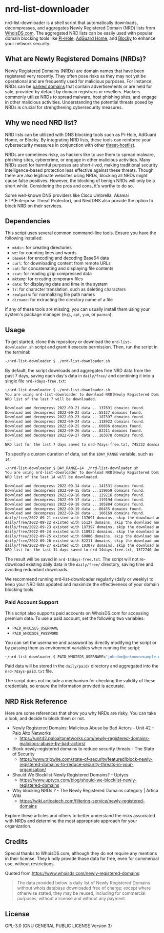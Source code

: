 # nrd-list-downloader

nrd-list-downloader is a shell script that automatically downloads, decompresses, and aggregates Newly Registered Domain (NRD) lists from [WhoisDS.com](https://www.whoisds.com/newly-registered-domains). The aggregated NRD lists can be easily used with popular domain blocking tools like [Pi-Hole][Pi-Hole], [AdGuard Home](https://github.com/AdguardTeam/AdGuardHome), and [Blocky][Blocky] to enhance your network security.

## What are Newly Registered Domains (NRDs)?

Newly Registered Domains (NRDs) are domain names that have been registered very recently. They often pose risks as they may not yet be operational and are frequently used for malicious purposes. For instance, NRDs can be [parked domains][Domain Parking Wikipedia] that contain advertisements or are held for sale, provided by default by domain registrars or resellers. Hackers commonly utilize NRDs to spread malware, host phishing sites, and engage in other malicious activities. Understanding the potential threats posed by NRDs is crucial for strengthening cybersecurity measures.

## Why we need NRD list?

NRD lists can be utilized with DNS blocking tools such as Pi-Hole, AdGuard Home, or Blocky. By integrating NRD lists, these tools can reinforce your cybersecurity measures in conjunction with other [threat-hostlist][threat-hostlist].

NRDs are sometimes risky, as hackers like to use them to spread malware, phishing sites, cybercrime, or engage in other malicious activities. Many NRDs used for harmful purposes are short-lived, making traditional security intelligence-based protection less effective against these threats. Though there are also legitimate websites using NRDs, blocking all NRDs might cause false positives. However, the blocking of benign NRDs will only be a short while. Considering the pros and cons, it's worthy to do so.

Some well-known DNS providers like Cisco Umbrella, Akamai ETP(Enterprise Threat Protector), and NextDNS also provide the option to block NRD on their services.

## Dependencies

This script uses several common command-line tools. Ensure you have the following installed:

- `mkdir`: for creating directories
- `wc`: for counting lines and words
- `base64`: for encoding and decoding Base64 data
- `curl`: for downloading content from remote URLs
- `cat`: for concatenating and displaying file contents
- `zcat`: for reading gzip compressed data
- `mktemp`: for creating temporary files
- `date`: for displaying date and time in the system
- `tr`: for character translation, such as deleting characters
- `realpath`: for normalizing file path names
- `dirname`: for extracting the directory name of a file

If any of these tools are missing, you can usually install them using your system's package manager (e.g., `apt`, `yum`, or `pacman`).

## Usage

To get started, clone this repository or download the `nrd-list-downloader.sh` script and grant it execute permission. Then, run the script in the terminal:

```sh
~/nrd-list-downloader $ ./nrd-list-downloader.sh
```

By default, the script downloads and aggregates free NRD data from the past 7 days, saving each day's data in `daily/free/` and combining it into a single file `nrd-7days-free.txt`:

```sh
~/nrd-list-downloader $ ./nrd-list-downloader.sh
You are using nrd-list-downloader to download NRD(Newly Registered Domain) list ...
NRD list of the last 7 will be downloaded.

Download and decompress 2022-09-21 data ...137691 domains found.
Download and decompress 2022-09-22 data ...55127 domains found.
Download and decompress 2022-09-23 data ...187397 domains found.
Download and decompress 2022-09-24 data ...118922 domains found.
Download and decompress 2022-09-25 data ...60806 domains found.
Download and decompress 2022-09-26 data ...82211 domains found.
Download and decompress 2022-09-27 data ...103078 domains found.
...
NRD list for the last 7 days saved to nrd-7days-free.txt, 745232 domains found.
```

To specify a custom duration of data, set the `$DAY_RANGE` variable, such as `14`:

```sh
~/nrd-list-downloader $ DAY_RANGE=14 ./nrd-list-downloader.sh
You are using nrd-list-downloader to download NRD(Newly Registered Domain) list ...
NRD list of the last 14 will be downloaded.

Download and decompress 2022-09-14 data ...141531 domains found.
Download and decompress 2022-09-15 data ...139059 domains found.
Download and decompress 2022-09-16 data ...129216 domains found.
Download and decompress 2022-09-17 data ...119194 domains found.
Download and decompress 2022-09-18 data ...105884 domains found.
Download and decompress 2022-09-19 data ...86455 domains found.
Download and decompress 2022-09-20 data ...106169 domains found.
daily/free/2022-09-21 existed with 137691 domains, skip the download and decompress process ...
daily/free/2022-09-22 existed with 55127 domains, skip the download and decompress process ...
daily/free/2022-09-23 existed with 187397 domains, skip the download and decompress process ...
daily/free/2022-09-24 existed with 118922 domains, skip the download and decompress process ...
daily/free/2022-09-25 existed with 60806 domains, skip the download and decompress process ...
daily/free/2022-09-26 existed with 82211 domains, skip the download and decompress process ...
daily/free/2022-09-27 existed with 103078 domains, skip the download and decompress process ...
NRD list for the last 14 days saved to nrd-14days-free.txt, 1572740 domains found.
```

The result will be saved in `nrd-14days-free.txt`. The script will not re-download existing daily data in the `daily/free/` directory, saving time and avoiding redundant downloads.

We recommend running nrd-list-downloader regularly (daily or weekly) to keep your NRD lists updated and maximize the effectiveness of your domain blocking tools.

### Paid Account Support

This script also supports paid accounts on WhoisDS.com for accessing premium data. To use a paid account, set the following two variables:

- `PAID_WHOISDS_USERNAME`
- `PAID_WHOISDS_PASSWORD`

You can set the username and password by directly modifying the script or by passing them as environment variables when running the script:

```sh
~/nrd-list-downloader $ PAID_WHOISDS_USERNAME="johndoe@unknownexample.net" PAID_WHOISDS_PASSWORD="RAND.mPA$$W0rd" ./nrd-list-downloader.sh
```

Paid data will be stored in the `daily/paid/` directory and aggregated into the `nrd-7days-paid.txt` file.

The script does not include a mechanism for checking the validity of these credentials, so ensure the information provided is accurate.

## NRD Risk Reference

Here are some references that show you why NRDs are risky. You can take a look, and decide to block them or not.

- Newly Registered Domains: Malicious Abuse by Bad Actors - Unit 42 - Palo Alto Networks
  - <https://unit42.paloaltonetworks.com/newly-registered-domains-malicious-abuse-by-bad-actors/>
- Block newly-registered domains to reduce security threats - The State of Security
  - <https://www.tripwire.com/state-of-security/featured/block-newly-registered-domains-to-reduce-security-threats-in-your-organisation/>
- Should We Blocklist Newly Registered Domains? - Uptycs
  - <https://www.uptycs.com/blog/should-we-blocklist-newly-registered-domains>
- Why blocking NRDs ? - The Newly Registered Domains category | Artica Wiki
  - <https://wiki.articatech.com/filtering-service/newly-registered-domains>

Explore these articles and others to better understand the risks associated with NRDs and determine the most appropriate approach for your organization.

## Credits

Special thanks to WhoisDS.com, although they do not require any mentions in their license. They kindly provide those data for free, even for commercial use, without restrictions.

Quoted from <https://www.whoisds.com/newly-registered-domains>:

> The data provided below is daily list of Newly Registered Domains without whois database downloaded free of charge; except where otherwise stated, they may be reused, including for commercial purposes, without a license and without any payment.

## License

GPL-3.0 (GNU GENERAL PUBLIC LICENSE Version 3)

[Pi-Hole]: https://pi-hole.net/
[AdGuard Home]: https://pi-hole.net/
[Blocky]: https://0xerr0r.github.io/blocky
[threat-hostlist]: https://github.com/PeterDaveHello/threat-hostlist
[Domain Parking Wikipedia]: (https://en.wikipedia.org/wiki/Domain_parking)
